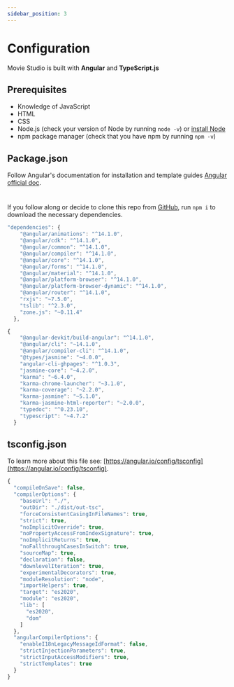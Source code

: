 ```yaml
---
sidebar_position: 3
---
```


# Configuration

Movie Studio is built with **Angular** and **TypeScript.js**

## Prerequisites 
- Knowledge of JavaScript
- HTML
- CSS
- Node.js (check your version of Node by running `node -v`) or [install Node](https://nodejs.org/en/)
- npm package manager (check that you have npm by running `npm -v`)

## Package.json

Follow Angular's documentation for installation and template guides [Angular official doc](https://angular.io/guide/setup-local).
#
If you follow along or decide to clone this repo from [GitHub](https://github.com/lekolawole/movieStudio-angular), run `npm i` to download the necessary dependencies.

```jsx title="dependencies"
"dependencies": {
    "@angular/animations": "^14.1.0",
    "@angular/cdk": "^14.1.0",
    "@angular/common": "^14.1.0",
    "@angular/compiler": "^14.1.0",
    "@angular/core": "^14.1.0",
    "@angular/forms": "^14.1.0",
    "@angular/material": "^14.1.0",
    "@angular/platform-browser": "^14.1.0",
    "@angular/platform-browser-dynamic": "^14.1.0",
    "@angular/router": "^14.1.0",
    "rxjs": "~7.5.0",
    "tslib": "^2.3.0",
    "zone.js": "~0.11.4"
  },
```

```jsx title="devDependencies"
{
    "@angular-devkit/build-angular": "^14.1.0",
    "@angular/cli": "~14.1.0",
    "@angular/compiler-cli": "^14.1.0",
    "@types/jasmine": "~4.0.0",
    "angular-cli-ghpages": "^1.0.3",
    "jasmine-core": "~4.2.0",
    "karma": "~6.4.0",
    "karma-chrome-launcher": "~3.1.0",
    "karma-coverage": "~2.2.0",
    "karma-jasmine": "~5.1.0",
    "karma-jasmine-html-reporter": "~2.0.0",
    "typedoc": "^0.23.10",
    "typescript": "~4.7.2"
  }
```

## tsconfig.json

To learn more about this file see: [https://angular.io/config/tsconfig](https://angular.io/config/tsconfig).

```jsx title="tsconfig.json"
{
  "compileOnSave": false,
  "compilerOptions": {
    "baseUrl": "./",
    "outDir": "./dist/out-tsc",
    "forceConsistentCasingInFileNames": true,
    "strict": true,
    "noImplicitOverride": true,
    "noPropertyAccessFromIndexSignature": true,
    "noImplicitReturns": true,
    "noFallthroughCasesInSwitch": true,
    "sourceMap": true,
    "declaration": false,
    "downlevelIteration": true,
    "experimentalDecorators": true,
    "moduleResolution": "node",
    "importHelpers": true,
    "target": "es2020",
    "module": "es2020",
    "lib": [
      "es2020",
      "dom"
    ]
  },
  "angularCompilerOptions": {
    "enableI18nLegacyMessageIdFormat": false,
    "strictInjectionParameters": true,
    "strictInputAccessModifiers": true,
    "strictTemplates": true
  }
}
```

